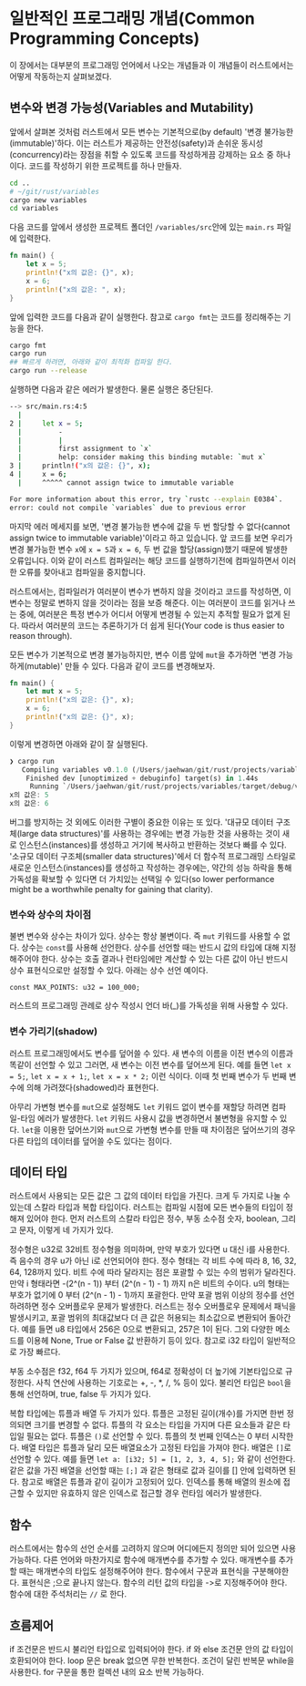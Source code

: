 # 일반적인 프로그래밍 개념(Common Programming Concepts)

이 장에서는 대부분의 프로그래밍 언어에서 나오는 개념들과 이 개념들이 러스트에서는 어떻게 작동하는지 살펴보겠다.

## 변수와 변경 가능성(Variables and Mutability)

앞에서 살펴본 것처럼 러스트에서 모든 변수는 기본적으로(by default) '변경 불가능한(immutable)'하다. 이는 러스트가 제공하는 안전성(safety)과 손쉬운 동시성(concurrency)라는 장점을 취할 수 있도록 코드를 작성하게끔 강제하는 요소 중 하나이다. 코드를 작성하기 위한 프로젝트를 하나 만들자.

```bash
cd ..
# ~/git/rust/variables
cargo new variables
cd variables
```

다음 코드를 앞에서 생성한 프로젝트 폴더인 `/variables/src`안에 있는 `main.rs` 파일에 입력한다.

```rust
fn main() {
    let x = 5;
    println!("x의 값은: {}", x);
    x = 6;
    println!("x의 값은: ", x);
}
```

앞에 입력한 코드를 다음과 같이 실행한다. 참고로 `cargo fmt`는 코드를 정리해주는 기능을 한다.

```bash
cargo fmt
cargo run
## 빠르게 하려면, 아래와 같이 최적화 컴파일 한다.
cargo run --release
```

실행하면 다음과 같은 에러가 발생한다. 물론 실행은 중단된다.

```bash
--> src/main.rs:4:5
  |
2 |     let x = 5;
  |         -
  |         |
  |         first assignment to `x`
  |         help: consider making this binding mutable: `mut x`
3 |     println!("x의 값은: {}", x);
4 |     x = 6;
  |     ^^^^^ cannot assign twice to immutable variable

For more information about this error, try `rustc --explain E0384`.
error: could not compile `variables` due to previous error
```

마지막 에러 메세지를 보면, '변경 불가능한 변수에 값을 두 번 할당할 수 없다(cannot assign twice to immutable variable)'이라고 하고 있습니다. 앞 코드를 보면 우리가 변경 불가능한 변수 `x`에 `x = 5`과 `x = 6`, 두 번 값을 할당(assign)했기 때문에 발생한 오류입니다. 이와 같이 러스트 컴파일러는 해당 코드를 실행하기전에 컴파일하면서 이러한 오류를 찾아내고 컴파일을 중지합니다.

러스트에서는, 컴파일러가 여러분이 변수가 변하지 않을 것이라고 코드를 작성하면, 이 변수는 정말로 변하지 않을 것이라는 점을 보증 해준다. 이는 여러분이 코드를 읽거나 쓰는 중에, 여러분은 특정 변수가 어디서 어떻게 변경될 수 있는지 추적할 필요가 없게 된다. 따라서 여러분의 코드는 추론하기가 더 쉽게 된다(Your code is thus easier to reason through).

모든 변수가 기본적으로 변경 불가능하지만, 변수 이름 앞에 `mut`을 추가하면 '변경 가능하게(mutable)' 만들 수 있다. 다음과 같이 코드를 변경해보자.

```rust
fn main() {
    let mut x = 5;
    println!("x의 값은: {}", x);
    x = 6;
    println!("x의 값은: {}", x);
}
```

이렇게 변경하면 아래와 같이 잘 실행된다.

```rust
❯ cargo run
   Compiling variables v0.1.0 (/Users/jaehwan/git/rust/projects/variables)
    Finished dev [unoptimized + debuginfo] target(s) in 1.44s
     Running `/Users/jaehwan/git/rust/projects/variables/target/debug/variables`
x의 값은: 5
x의 값은: 6
```

버그를 방지하는 것 외에도 이러한 구별이 중요한 이유는 또 있다. '대규모 데이터 구조체(large data structures)'를 사용하는 경우에는 변경 가능한 것을 사용하는 것이 새로 인스턴스(instances)를 생성하고 거기에 복사하고 반환하는 것보다 빠를 수 있다. '소규모 데이터 구조체(smaller data structures)'에서 더 함수적 프로그래밍 스타일로 새로운 인스턴스(instances)를 생성하고 작성하는 경우에는, 약간의 성능 하락을 통해 가독성을 확보할 수 있다면 더 가치있는 선택일 수 있다(so lower performance might be a worthwhile penalty for gaining that clarity).

### 변수와 상수의 차이점

불변 변수와 상수는 차이가 있다. 상수는 항상 불변이다. 즉 `mut` 키워드를 사용할 수 없다. 상수는 `const`를 사용해 선언한다. 상수를 선언할 때는 반드시 값의 타입에 대해 지정해주어야 한다. 상수는 호출 결과나 런타임에만 계산할 수 있는 다른 값이 아닌 반드시 상수 표현식으로만 설정할 수 있다. 아래는 상수 선언 예이다.

`const MAX_POINTS: u32 = 100_000;`

러스트의 프로그래밍 관례로 상수 작성시 언더 바(_)를 가독성을 위해 사용할 수 있다.

### 변수 가리기(shadow)

러스트 프로그래밍에서도 변수를 덮어쓸 수 있다. 새 변수의 이름을 이전 변수의 이름과 똑같이 선언할 수 있고 그러면, 새 변수는 이전 변수를 덮어쓰게 된다. 예를 들면 `let x = 5;`, `let x = x + 1;`, `let x = x * 2;` 이런 식이다. 이때 첫 번째 변수가 두 번째 변수에 의해 가려졌다(shadowed)라 표현한다.


아무리 가변형 변수를 `mut`으로 설정해도 `let` 키워드 없이 변수를 재할당 하려면 컴파일-타임 에러가 발생한다. `let` 키워드 사용시 값을 변경하면서 불변형을 유지할 수 있다. `let`을 이용한 덮어쓰기와 `mut`으로 가변형 변수를 만들 때 차이점은 덮어쓰기의 경우 다른 타입의 데이터를 덮어쓸 수도 있다는 점이다.

## 데이터 타입

러스트에서 사용되는 모든 값은 그 값의 데이터 타입을 가진다. 크게 두 가지로 나눌 수 있는데 스칼라 타입과 복합 타입이다. 러스트는 컴파일 시점에 모든 변수들의 타입이 정해져 있어야 한다. 먼저 러스트의 스칼라 타입은 정수, 부동 소수점 숫자, boolean, 그리고 문자, 이렇게 네 가지가 있다.

정수형은 u32로 32비트 정수형을 의미하며, 만약 부호가 있다면 u 대신 i를 사용한다. 즉 음수의 경우 u가 아닌 i로 선언되어야 한다. 정수 형태는 각 비트 수에 따라 8, 16, 32, 64, 128까지 있다. 비트 수에 따라 달라지는 점은 포괄할 수 있는 수의 범위가 달라진다. 만약 i 형태라면 -(2^(n - 1)) 부터 (2^(n - 1) - 1) 까지 n은 비트의 수이다. u의 형태는 부호가 없기에 0 부터 (2^(n - 1) - 1)까지 포괄한다. 만약 포괄 범위 이상의 정수를 선언하려하면 정수 오버플로우 문제가 발생한다. 러스트는 정수 오버플로우 문제에서 패닉을 발생시키고, 포괄 범위의 최대값보다 더 큰 값은 허용되는 최소값으로 변환되어 돌아간다. 예를 들면 u8 타입에서 256은 0으로 변환되고, 257은 1이 된다. 그외 다양한 메소드를 이용헤 None, True or False 값 반환하기 등이 있다. 참고로 i32 타입이 일반적으로 가장 빠르다.

부동 소수점은 f32, f64 두 가지가 있으며, f64로 정확성이 더 높기에 기본타입으로 규정한다. 사칙 연산에 사용하는 기호로는 +, -, *, /, % 등이 있다. 불리언 타입은 `bool`을 통해 선언하며, true, false 두 가지가 있다.

복합 타입에는 튜플과 배열 두 가지가 있다. 튜플은 고정된 길이(개수)를 가지면 한번 정의되면 크기를 변경할 수 없다. 튜플의 각 요소는 타입을 가지며 다른 요소들과 같은 타입일 필요는 없다. 튜플은 `()`로 선언할 수 있다. 튜플의 첫 번째 인덱스는 0 부터 시작한다. 배열 타입은 튜플과 달리 모든 배열요소가 고정된 타입을 가져야 한다. 배열은 `[]`로 선언할 수 있다. 예를 들면 `let a: [i32; 5] = [1, 2, 3, 4, 5];` 와 같이 선언한다. 같은 값을 가진 배열을 선언할 때는 `[;]` 과 같은 형태로 값과 길이를 [] 안에 입력하면 된다. 참고로 배열은 튜플과 같이 길이가 고정되어 있다. 인덱스를 통해 배열의 원소에 접근할 수 있지만 유효하지 않은 인덱스로 접근할 경우 런타임 에러가 발생한다.

## 함수

러스트에서는 함수의 선언 순서를 고려하지 않으며 어디에든지 정의만 되어 있으면 사용 가능하다. 다른 언어와 마찬가지로 함수에 매개변수를 추가할 수 있다. 매개변수를 추가할 때는 매개변수의 타입도 설정해주어야 한다. 함수에서 구문과 표현식을 구분해야한다. 표현식은 ;으로 끝나지 않는다. 함수의 리턴 값의 타입을 ->로 지정해주어야 한다. 함수에 대한 주석처리는 `//` 로 한다.

## 흐름제어

if 조건문은 반드시 불리언 타입으로 입력되어야 한다. if 와 else 조건문 안의 값 타입이 호환되어야 한다. loop 문은 break 없으면 무한 반복한다. 조건이 달린 반복문 while을 사용한다. for 구문을 통한 컬렉션 내의 요소 반복 가능하다.

